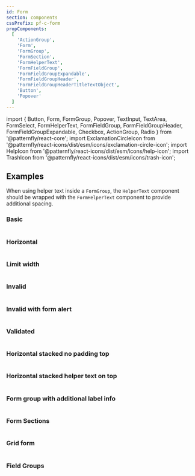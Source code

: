 ```yaml
---
id: Form
section: components
cssPrefix: pf-c-form
propComponents:
  [
    'ActionGroup',
    'Form',
    'FormGroup',
    'FormSection',
    'FormHelperText',
    'FormFieldGroup',
    'FormFieldGroupExpandable',
    'FormFieldGroupHeader',
    'FormFieldGroupHeaderTitleTextObject',
    'Button',
    'Popover'
  ]
---
```


import {
Button,
Form,
FormGroup,
Popover,
TextInput,
TextArea,
FormSelect,
FormHelperText,
FormFieldGroup,
FormFieldGroupHeader,
FormFieldGroupExpandable,
Checkbox,
ActionGroup,
Radio
} from '@patternfly/react-core';
import ExclamationCircleIcon from '@patternfly/react-icons/dist/esm/icons/exclamation-circle-icon';
import HelpIcon from '@patternfly/react-icons/dist/esm/icons/help-icon';
import TrashIcon from '@patternfly/react-icons/dist/esm/icons/trash-icon';

## Examples

When using helper text inside a `FormGroup`, the `HelperText` component should be wrapped with the `FormHelperText` component to provide additional spacing.

### Basic

```ts file="./FormBasic.tsx"

```

### Horizontal

```ts file="./FormHorizontal.tsx"

```

### Limit width

```ts file="./FormLimitWidth.tsx"

```

### Invalid

```ts file="./FormInvalid.tsx"

```

### Invalid with form alert

```ts file="./FormInvalidWithFormAlert.tsx"

```

### Validated

```ts file="./FormValidated.tsx"

```

### Horizontal stacked no padding top

```ts file="./FormHorizontalStacked.tsx"

```

### Horizontal stacked helper text on top

```ts file="./FormHorizontalHelper.tsx"

```

### Form group with additional label info

```ts file="./FormGroupLabelInfo.tsx"

```

### Form Sections

```ts file="./FormSections.tsx"

```

### Grid form

```ts file="./FormGrid.tsx"

```

### Field Groups

```ts file="./FormFieldGroups.tsx"

```
